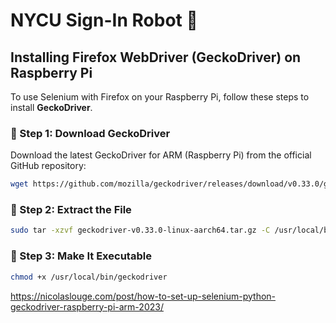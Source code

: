 # **NYCU Sign-In Robot 🚀**

## **Installing Firefox WebDriver (GeckoDriver) on Raspberry Pi**
To use Selenium with Firefox on your Raspberry Pi, follow these steps to install **GeckoDriver**.

### **📌 Step 1: Download GeckoDriver**
Download the latest GeckoDriver for ARM (Raspberry Pi) from the official GitHub repository:
```bash
wget https://github.com/mozilla/geckodriver/releases/download/v0.33.0/geckodriver-v0.33.0-linux-aarch64.tar.gz
```

### **📌 Step 2: Extract the File**
```bash
sudo tar -xzvf geckodriver-v0.33.0-linux-aarch64.tar.gz -C /usr/local/bin
```

### **📌 Step 3: Make It Executable**
```bash
chmod +x /usr/local/bin/geckodriver
```

https://nicolaslouge.com/post/how-to-set-up-selenium-python-geckodriver-raspberry-pi-arm-2023/
